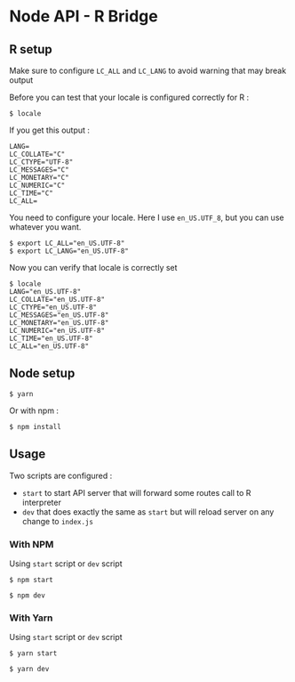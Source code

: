 # Node API - R Bridge

## R setup

Make sure to configure `LC_ALL` and `LC_LANG` to avoid warning that may break output

Before you can test that your locale is configured correctly for R :
```
$ locale
```

If you get this output :
```
LANG=
LC_COLLATE="C"
LC_CTYPE="UTF-8"
LC_MESSAGES="C"
LC_MONETARY="C"
LC_NUMERIC="C"
LC_TIME="C"
LC_ALL=
```

You need to configure your locale. Here I use `en_US.UTF_8`, but you can use whatever you want.

```
$ export LC_ALL="en_US.UTF-8"
$ export LC_LANG="en_US.UTF-8"
```

Now you can verify that locale is correctly set

```
$ locale
LANG="en_US.UTF-8"
LC_COLLATE="en_US.UTF-8"
LC_CTYPE="en_US.UTF-8"
LC_MESSAGES="en_US.UTF-8"
LC_MONETARY="en_US.UTF-8"
LC_NUMERIC="en_US.UTF-8"
LC_TIME="en_US.UTF-8"
LC_ALL="en_US.UTF-8"
```

## Node setup

```
$ yarn
```

Or with npm :

```
$ npm install
```

## Usage

Two scripts are configured :
 - `start` to start API server that will forward some routes call to R interpreter
 - `dev` that does exactly the same as `start` but will reload server on any change to `index.js`

### With NPM

Using `start` script or `dev` script

```
$ npm start
```

```
$ npm dev
```

### With Yarn

Using `start` script or `dev` script

```
$ yarn start
```

```
$ yarn dev
```
